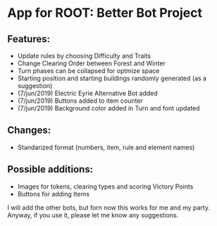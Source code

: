 # App for ROOT: Better Bot Project

## Features:
* Update rules by choosing Difficulty and Traits
* Change Clearing Order between Forest and Winter
* Turn phases can be collapsed for optmize space
* Starting position and starting buildings randomly generated (as a suggestion)
* (7/jun/2019) Electric Eyrie Alternative Bot added
* (7/jun/2019) Buttons added to item counter
* (7/jun/2019) Background color added in Turn and font updated

## Changes:
* Standarized format (numbers, item, rule and element names)

## Possible additions:
* Images for tokens, clearing types and scoring Victory Points
* Buttons for adding Items

I will add the other bots, but forn now this works for me and my party. 
Anyway, if you use it, please let me know any suggestions.